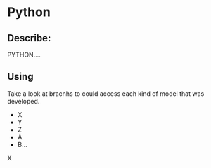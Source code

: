 # Python


## Describe:
PYTHON....

## Using
Take a look at bracnhs to could access each kind of model that was developed.

* X
* Y
* Z
* A
* B...

X
